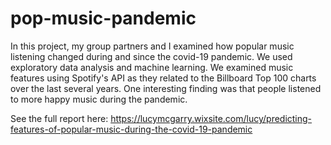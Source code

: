# pop-music-pandemic
In this project, my group partners and I examined how popular music listening changed during and since the covid-19 pandemic. 
We used exploratory data analysis and machine learning. We examined music features using Spotify's API as they related to the Billboard Top 100 charts over the last several years. 
One interesting finding was that people listened to more happy music during the pandemic.

See the full report here: https://lucymcgarry.wixsite.com/lucy/predicting-features-of-popular-music-during-the-covid-19-pandemic
